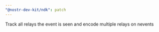 ```yaml
---
"@nostr-dev-kit/ndk": patch
---
```


Track all relays the event is seen and encode multiple relays on nevents
